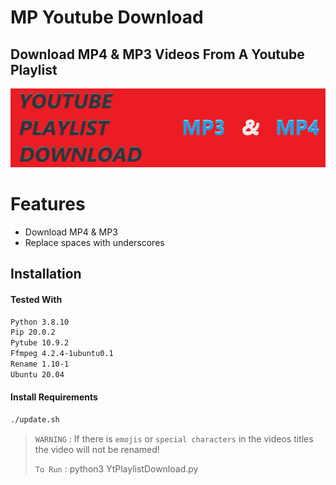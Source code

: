 # MP Youtube Download
## Download MP4 & MP3 Videos From A Youtube Playlist

![alt text](https://github.com/Toxic-Omega/mp-yt-download/blob/main/title.png?raw=true)
# Features
- Download MP4 & MP3
- Replace spaces with underscores
## Installation
#### Tested With
```sh
Python 3.8.10
Pip 20.0.2
Pytube 10.9.2
Ffmpeg 4.2.4-1ubuntu0.1
Rename 1.10-1
Ubuntu 20.04
```
#### Install Requirements
```sh
./update.sh
```
> `WARNING` : If there is `emojis` or `special characters` in the videos titles the video will not be renamed!
> 
> `To Run` : python3 YtPlaylistDownload.py
